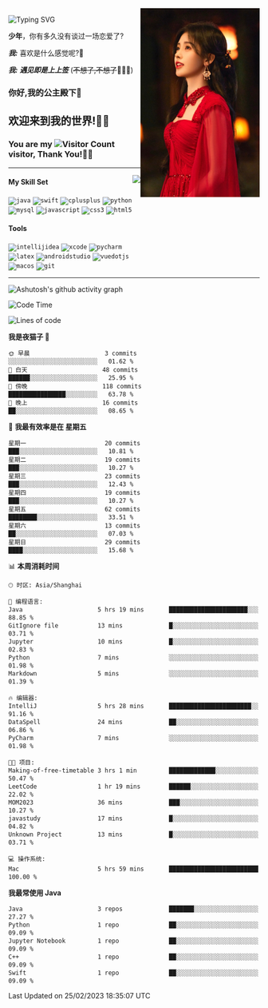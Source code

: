 <!-- **wql521/wql521** is a ✨ _special_ ✨ repository because its `README.md` (this file) appears on your GitHub profile. -->
<img align="right" width=239 src="https://github.com/wql521/wql521/blob/main/鞠婧祎.jpg">

![Typing SVG](https://readme-typing-svg.demolab.com?font=Fira+Code&weight=700&size=31&pause=1000&width=500&height=55&lines=Hi+there%2C+I%E2%80%98m+%E5%B0%98%E4%B8%96%E7%83%9F%E9%9B%A8%E5%AE%A2+!+%F0%9F%AB%B6%F0%9F%8F%BB;%E4%BD%A0%E5%A5%BD%2C+%E6%88%91%E6%98%AF+%E5%B0%98%E4%B8%96%E7%83%9F%E9%9B%A8%E5%AE%A2+!+%F0%9F%AB%B6%F0%9F%8F%BB)

  **少年**，你有多久没有谈过一场恋爱了?
    
  ***我:*** 喜欢是什么感觉呢?🤔
 
  ***我:*** ***遇见即是上上签*** (~~不想了,不想了~~🤦🏻‍♂️)
  ### 你好,我的公主殿下👑
## **欢迎来到我的世界!🥳🥳**

### You are my ![Visitor Count](https://profile-counter.glitch.me/wql521/count.svg) visitor, Thank You!🎉🎉
---


<!-- github-stats:start -->
<img align="right" height="168" src="https://github-readme-stats.vercel.app/api?username=wql521&show_icons=true&count_private=true&locale=cn"/>
<!-- github-stats:end -->


#### My Skill Set
<!-- languages:start -->
<!-- prettier-ignore-start -->
<!-- markdownlint-disable -->
<code><img height="20" src="http://simpleicons.p2hp.com/icons/java.svg" alt="java" /></code>
<code><img height="20" src="https://cdn.simpleicons.org/swift" alt="swift" /></code>
<code><img height="20" src="https://cdn.simpleicons.org/cplusplus" alt="cplusplus" /></code>
<code><img height="20" src="https://cdn.simpleicons.org/python" alt="python" /></code>
<code><img height="20" src="https://cdn.simpleicons.org/mysql" alt="mysql" /></code>
<code><img height="20" src="https://cdn.simpleicons.org/javascript" alt="javascript" /></code>
<code><img height="20" src="https://cdn.simpleicons.org/css3" alt="css3" /></code>
<code><img height="20" src="https://cdn.simpleicons.org/html5" alt="html5" /></code>
<!-- markdownlint-restore -->
<!-- prettier-ignore-end -->

<!-- languages:end -->

#### Tools

<!-- tools:start -->
<!-- prettier-ignore-start -->
<!-- markdownlint-disable -->
<code><img height="20" src="https://cdn.simpleicons.org/intellijidea" alt="intellijidea" /></code>
<code><img height="20" src="https://cdn.simpleicons.org/xcode" alt="xcode" /></code>
<code><img height="20" src="https://cdn.simpleicons.org/pycharm" alt="pycharm" /></code>
<code><img height="20" src="https://cdn.simpleicons.org/latex" alt="latex" /></code>
<code><img height="20" src="https://cdn.simpleicons.org/androidstudio" alt="androidstudio" /></code>
<code><img height="20" src="https://cdn.simpleicons.org/vuedotjs" alt="vuedotjs" /></code>
<code><img height="20" src="https://cdn.simpleicons.org/macos" alt="macos" /></code>
<code><img height="20" src="https://cdn.simpleicons.org/git" alt="git" /></code>
<!-- markdownlint-restore -->
<!-- prettier-ignore-end -->

<!-- tools:end -->

___

![Ashutosh's github activity graph](https://github-readme-activity-graph.cyclic.app/graph?username=wql521&theme=github-light)


<!--START_SECTION:waka-->
![Code Time](http://img.shields.io/badge/Code%20Time-21%20hrs%2032%20mins-blue)

![Lines of code](https://img.shields.io/badge/%E4%BB%8E%E3%80%8CHello%20World%E3%80%8D%E8%B5%B7%E6%88%91%E5%B7%B2%E7%BB%8F%E5%86%99%E4%BA%86-26.2%20thousand%20%E8%A1%8C%E4%BB%A3%E7%A0%81-blue)

**我是夜猫子 🦉** 

```text
🌞 早晨                     3 commits           ░░░░░░░░░░░░░░░░░░░░░░░░░   01.62 % 
🌆 白天                     48 commits          ██████░░░░░░░░░░░░░░░░░░░   25.95 % 
🌃 傍晚                     118 commits         ████████████████░░░░░░░░░   63.78 % 
🌙 晚上                     16 commits          ██░░░░░░░░░░░░░░░░░░░░░░░   08.65 % 
```
📅 **我最有效率是在 星期五** 

```text
星期一                      20 commits          ███░░░░░░░░░░░░░░░░░░░░░░   10.81 % 
星期二                      19 commits          ███░░░░░░░░░░░░░░░░░░░░░░   10.27 % 
星期三                      23 commits          ███░░░░░░░░░░░░░░░░░░░░░░   12.43 % 
星期四                      19 commits          ███░░░░░░░░░░░░░░░░░░░░░░   10.27 % 
星期五                      62 commits          ████████░░░░░░░░░░░░░░░░░   33.51 % 
星期六                      13 commits          ██░░░░░░░░░░░░░░░░░░░░░░░   07.03 % 
星期日                      29 commits          ████░░░░░░░░░░░░░░░░░░░░░   15.68 % 
```


📊 **本周消耗时间** 

```text
🕑︎ 时区: Asia/Shanghai

💬 编程语言: 
Java                     5 hrs 19 mins       ██████████████████████░░░   88.85 % 
GitIgnore file           13 mins             █░░░░░░░░░░░░░░░░░░░░░░░░   03.71 % 
Jupyter                  10 mins             █░░░░░░░░░░░░░░░░░░░░░░░░   02.83 % 
Python                   7 mins              ░░░░░░░░░░░░░░░░░░░░░░░░░   01.98 % 
Markdown                 5 mins              ░░░░░░░░░░░░░░░░░░░░░░░░░   01.39 % 

🔥 编辑器: 
IntelliJ                 5 hrs 28 mins       ███████████████████████░░   91.16 % 
DataSpell                24 mins             ██░░░░░░░░░░░░░░░░░░░░░░░   06.86 % 
PyCharm                  7 mins              ░░░░░░░░░░░░░░░░░░░░░░░░░   01.98 % 

🐱‍💻 项目: 
Making-of-free-timetable 3 hrs 1 min         █████████████░░░░░░░░░░░░   50.47 % 
LeetCode                 1 hr 19 mins        ██████░░░░░░░░░░░░░░░░░░░   22.02 % 
MOM2023                  36 mins             ███░░░░░░░░░░░░░░░░░░░░░░   10.27 % 
javastudy                17 mins             █░░░░░░░░░░░░░░░░░░░░░░░░   04.82 % 
Unknown Project          13 mins             █░░░░░░░░░░░░░░░░░░░░░░░░   03.71 % 

💻 操作系统: 
Mac                      5 hrs 59 mins       █████████████████████████   100.00 % 
```

**我最常使用 Java** 

```text
Java                     3 repos             ███████░░░░░░░░░░░░░░░░░░   27.27 % 
Python                   1 repo              ██░░░░░░░░░░░░░░░░░░░░░░░   09.09 % 
Jupyter Notebook         1 repo              ██░░░░░░░░░░░░░░░░░░░░░░░   09.09 % 
C++                      1 repo              ██░░░░░░░░░░░░░░░░░░░░░░░   09.09 % 
Swift                    1 repo              ██░░░░░░░░░░░░░░░░░░░░░░░   09.09 % 
```




 Last Updated on 25/02/2023 18:35:07 UTC
<!--END_SECTION:waka-->


